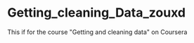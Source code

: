 Getting_cleaning_Data_zouxd
===========================

This if for the course "Getting and cleaning data" on Coursera
